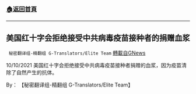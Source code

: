###  [:house:返回首頁](https://github.com/ourhimalayas/txt)
---


## 美国红十字会拒绝接受中共病毒疫苗接种者的捐赠血浆
` 秘密翻译组-精翻组 G-Translators/Elite Team` [轉載自GNews](https://gnews.org/zh-hans/1587115/)

10/10/2021 美国红十字会拒绝接受中共病毒疫苗接种者捐赠的血浆，因为疫苗清除了自然产生的抗体。

By： 【秘密翻译组-精翻组 G-Translators/Elite Team】
